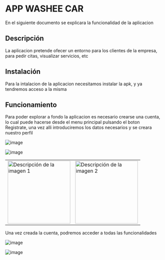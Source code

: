 # APP WASHEE CAR

En el siguiente documento se explicara la funcionalidad de la aplicacion

## Descripción

La aplicacion pretende ofecer un entorno para los clientes de la empresa, para pedir citas, visualizar servicios, etc

## Instalación

Para la intalacion de la aplicacion necesitamos instalar la apk, y ya tendremos acceso a la misma

## Funcionamiento

Para poder explorar a fondo la aplicacion es necesario crearse una cuenta, lo cual puede hacerse desde el menu principal pulsando el boton Registrate, una vez alli introduciremos los datos necesarios y se creara nuestro perfil

![image](https://github.com/santiknu/TFG/assets/131476967/a1d462b7-0792-4e4f-bca5-f8cccd088128)

![image](https://github.com/santiknu/TFG/assets/131476967/c37549ad-d686-43fc-a9f6-bb9b93dfd520)
<table>
  <tr>
    <td><img src="https://github.com/santiknu/TFG/assets/131476967/a1d462b7-0792-4e4f-bca5-f8cccd088128" alt="Descripción de la imagen 1" width="200"/></td>
    <td><img src="https://github.com/santiknu/TFG/assets/131476967/c37549ad-d686-43fc-a9f6-bb9b93dfd520" alt="Descripción de la imagen 2" width="200"/></td>
  </tr>
</table>


Una vez creada la cuenta, podremos acceder a todas las funcionalidades

![image](https://github.com/santiknu/TFG/assets/131476967/dbd07dae-fc4c-4e20-bc06-42a10bee4f86)

![image](https://github.com/santiknu/TFG/assets/131476967/39965b4a-a94d-4799-8952-3fc4f941590a)




